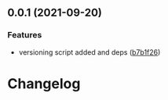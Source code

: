 ## 0.0.1 (2021-09-20)


### Features

* versioning script added and deps ([b7b1f26](https://github.com/feather-design-system/feather-design-system/commit/b7b1f26387864272a999f9ce8a87397d73bdbb13))



# Changelog

